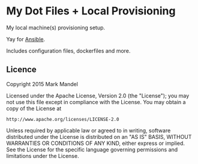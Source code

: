 My Dot Files + Local Provisioning
===================================

My local machine(s) provisioning setup.

Yay for [Ansible](http://www.ansibleworks.com/).

Includes configuration files, dockerfiles and more.

## Licence

Copyright 2015 Mark Mandel

Licensed under the Apache License, Version 2.0 (the "License");
you may not use this file except in compliance with the License.
You may obtain a copy of the License at

    http://www.apache.org/licenses/LICENSE-2.0

Unless required by applicable law or agreed to in writing, software
distributed under the License is distributed on an "AS IS" BASIS,
WITHOUT WARRANTIES OR CONDITIONS OF ANY KIND, either express or implied.
See the License for the specific language governing permissions and
limitations under the License.